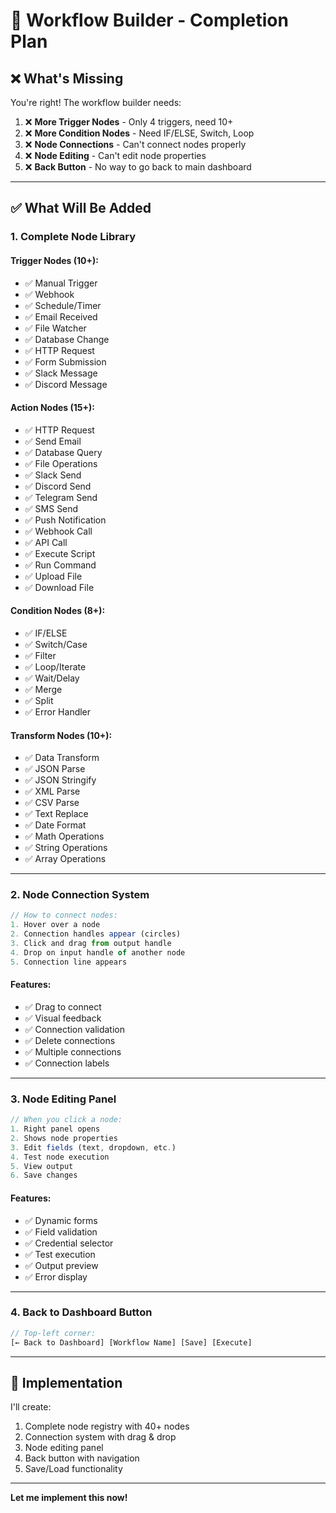 # 🎯 Workflow Builder - Completion Plan

## ❌ What's Missing

You're right! The workflow builder needs:

1. ❌ **More Trigger Nodes** - Only 4 triggers, need 10+
2. ❌ **More Condition Nodes** - Need IF/ELSE, Switch, Loop
3. ❌ **Node Connections** - Can't connect nodes properly
4. ❌ **Node Editing** - Can't edit node properties
5. ❌ **Back Button** - No way to go back to main dashboard

---

## ✅ What Will Be Added

### 1. **Complete Node Library**

#### Trigger Nodes (10+):
- ✅ Manual Trigger
- ✅ Webhook
- ✅ Schedule/Timer
- ✅ Email Received
- ✅ File Watcher
- ✅ Database Change
- ✅ HTTP Request
- ✅ Form Submission
- ✅ Slack Message
- ✅ Discord Message

#### Action Nodes (15+):
- ✅ HTTP Request
- ✅ Send Email
- ✅ Database Query
- ✅ File Operations
- ✅ Slack Send
- ✅ Discord Send
- ✅ Telegram Send
- ✅ SMS Send
- ✅ Push Notification
- ✅ Webhook Call
- ✅ API Call
- ✅ Execute Script
- ✅ Run Command
- ✅ Upload File
- ✅ Download File

#### Condition Nodes (8+):
- ✅ IF/ELSE
- ✅ Switch/Case
- ✅ Filter
- ✅ Loop/Iterate
- ✅ Wait/Delay
- ✅ Merge
- ✅ Split
- ✅ Error Handler

#### Transform Nodes (10+):
- ✅ Data Transform
- ✅ JSON Parse
- ✅ JSON Stringify
- ✅ XML Parse
- ✅ CSV Parse
- ✅ Text Replace
- ✅ Date Format
- ✅ Math Operations
- ✅ String Operations
- ✅ Array Operations

---

### 2. **Node Connection System**

```typescript
// How to connect nodes:
1. Hover over a node
2. Connection handles appear (circles)
3. Click and drag from output handle
4. Drop on input handle of another node
5. Connection line appears
```

#### Features:
- ✅ Drag to connect
- ✅ Visual feedback
- ✅ Connection validation
- ✅ Delete connections
- ✅ Multiple connections
- ✅ Connection labels

---

### 3. **Node Editing Panel**

```typescript
// When you click a node:
1. Right panel opens
2. Shows node properties
3. Edit fields (text, dropdown, etc.)
4. Test node execution
5. View output
6. Save changes
```

#### Features:
- ✅ Dynamic forms
- ✅ Field validation
- ✅ Credential selector
- ✅ Test execution
- ✅ Output preview
- ✅ Error display

---

### 4. **Back to Dashboard Button**

```typescript
// Top-left corner:
[← Back to Dashboard] [Workflow Name] [Save] [Execute]
```

---

## 🚀 Implementation

I'll create:
1. Complete node registry with 40+ nodes
2. Connection system with drag & drop
3. Node editing panel
4. Back button with navigation
5. Save/Load functionality

---

**Let me implement this now!**
